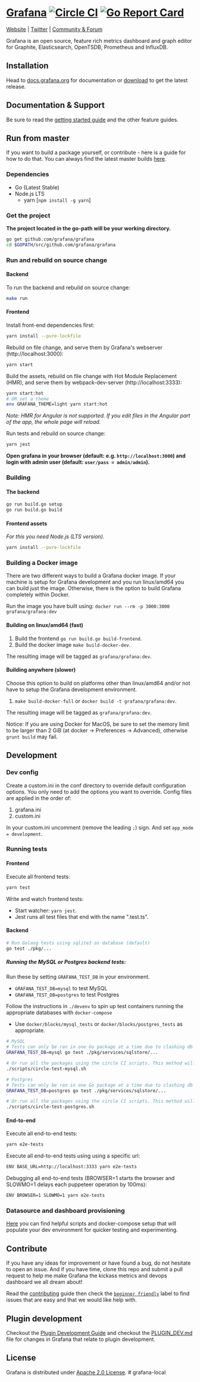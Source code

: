 # [Grafana](https://grafana.com) [![Circle CI](https://circleci.com/gh/grafana/grafana.svg?style=svg)](https://circleci.com/gh/grafana/grafana) [![Go Report Card](https://goreportcard.com/badge/github.com/grafana/grafana)](https://goreportcard.com/report/github.com/grafana/grafana) 

[Website](https://grafana.com) |
[Twitter](https://twitter.com/grafana) |
[Community & Forum](https://community.grafana.com)

Grafana is an open source, feature rich metrics dashboard and graph editor for
Graphite, Elasticsearch, OpenTSDB, Prometheus and InfluxDB.

<!---
![](http://docs.grafana.org/assets/img/features/dashboard_ex1.png)
-->

## Installation

Head to [docs.grafana.org](http://docs.grafana.org/installation/) for documentation or [download](https://grafana.com/get) to get the latest release.

## Documentation & Support

Be sure to read the [getting started guide](http://docs.grafana.org/guides/gettingstarted/) and the other feature guides.

## Run from master

If you want to build a package yourself, or contribute - here is a guide for how to do that. You can always find
the latest master builds [here](https://grafana.com/grafana/download).

### Dependencies

- Go (Latest Stable)
- Node.js LTS
  - yarn [`npm install -g yarn`]

### Get the project

**The project located in the go-path will be your working directory.**

```bash
go get github.com/grafana/grafana
cd $GOPATH/src/github.com/grafana/grafana
```

### Run and rebuild on source change

#### Backend

To run the backend and rebuild on source change:

```bash
make run
```

#### Frontend
Install front-end dependencies first:

```bash
yarn install --pure-lockfile
```

Rebuild on file change, and serve them by Grafana's webserver (http://localhost:3000):

```bash
yarn start
```

Build the assets, rebuild on file change with Hot Module Replacement (HMR), and serve them by webpack-dev-server (http://localhost:3333):

```bash
yarn start:hot
# OR set a theme
env GRAFANA_THEME=light yarn start:hot
```

_Note: HMR for Angular is not supported. If you edit files in the Angular part of the app, the whole page will reload._

Run tests and rebuild on source change:

```bash
yarn jest
```

**Open grafana in your browser (default: e.g. `http://localhost:3000`) and login with admin user (default: `user/pass = admin/admin`).**

### Building

#### The backend

```bash
go run build.go setup
go run build.go build
```

#### Frontend assets

_For this you need Node.js (LTS version)._

```bash
yarn install --pure-lockfile
```

### Building a Docker image

There are two different ways to build a Grafana docker image. If your machine is setup for Grafana development and you run linux/amd64 you can build just the image. Otherwise, there is the option to build Grafana completely within Docker.

Run the image you have built using: `docker run --rm -p 3000:3000 grafana/grafana:dev`

#### Building on linux/amd64 (fast)

1. Build the frontend `go run build.go build-frontend`.
2. Build the docker image `make build-docker-dev`.

The resulting image will be tagged as `grafana/grafana:dev`.

#### Building anywhere (slower)

Choose this option to build on platforms other than linux/amd64 and/or not have to setup the Grafana development environment.

1. `make build-docker-full` or `docker build -t grafana/grafana:dev`.

The resulting image will be tagged as `grafana/grafana:dev`.

Notice: If you are using Docker for MacOS, be sure to set the memory limit to be larger than 2 GiB (at docker -> Preferences -> Advanced), otherwise `grunt build` may fail.

## Development

### Dev config

Create a custom.ini in the conf directory to override default configuration options.
You only need to add the options you want to override. Config files are applied in the order of:

1. grafana.ini
1. custom.ini

In your custom.ini uncomment (remove the leading `;`) sign. And set `app_mode = development`.

### Running tests

#### Frontend

Execute all frontend tests:

```bash
yarn test
```

Write and watch frontend tests:

- Start watcher: `yarn jest`.
- Jest runs all test files that end with the name ".test.ts".

#### Backend

```bash
# Run Golang tests using sqlite3 as database (default)
go test ./pkg/...
```

##### Running the MySQL or Postgres backend tests:

Run these by setting `GRAFANA_TEST_DB` in your environment.

- `GRAFANA_TEST_DB=mysql` to test MySQL
- `GRAFANA_TEST_DB=postgres` to test Postgres

Follow the instructions in `./devenv` to spin up test containers running the appropriate databases with `docker-compose`
- Use `docker/blocks/mysql_tests` or `docker/blocks/postgres_tests` as appropriate.

```bash
# MySQL
# Tests can only be ran in one Go package at a time due to clashing db queries. To run MySQL tests for the "pkg/services/sqlstore" package, run:
GRAFANA_TEST_DB=mysql go test ./pkg/services/sqlstore/...

# Or run all the packages using the circle CI scripts. This method will be slower as the scripts will run all the tests, including the integration tests.
./scripts/circle-test-mysql.sh
```

```bash
# Postgres
# Tests can only be ran in one Go package at a time due to clashing db queries. To run Postgres tests for the "pkg/services/sqlstore" package, run:
GRAFANA_TEST_DB=postgres go test ./pkg/services/sqlstore/...

# Or run all the packages using the circle CI scripts. This method will be slower as the scripts will run all the tests, including the integration tests.
./scripts/circle-test-postgres.sh
```

#### End-to-end

Execute all end-to-end tests:

```bash
yarn e2e-tests
```

Execute all end-to-end tests using using a specific url:

```bash
ENV BASE_URL=http://localhost:3333 yarn e2e-tests
```

Debugging all end-to-end tests (BROWSER=1 starts the browser and SLOWMO=1 delays each puppeteer operation by 100ms):

```bash
ENV BROWSER=1 SLOWMO=1 yarn e2e-tests
```

### Datasource and dashboard provisioning

[Here](https://github.com/grafana/grafana/tree/master/devenv) you can find helpful scripts and docker-compose setup
that will populate your dev environment for quicker testing and experimenting.

## Contribute

If you have any ideas for improvement or have found a bug, do not hesitate to open an issue.
And if you have time, clone this repo and submit a pull request to help me make Grafana the kickass metrics and devops dashboard we all dream about!

Read the [contributing](https://github.com/grafana/grafana/blob/master/CONTRIBUTING.md) guide then check the [`beginner friendly`](https://github.com/grafana/grafana/issues?q=is%3Aopen+is%3Aissue+label%3A%22beginner+friendly%22) label to find issues that are easy and that we would like help with.

## Plugin development

Checkout the [Plugin Development Guide](http://docs.grafana.org/plugins/developing/development/) and checkout the [PLUGIN_DEV.md](https://github.com/grafana/grafana/blob/master/PLUGIN_DEV.md) file for changes in Grafana that relate to plugin development.

## License

Grafana is distributed under [Apache 2.0 License](https://github.com/grafana/grafana/blob/master/LICENSE).
#   g r a f a n a - l o c a l  
 